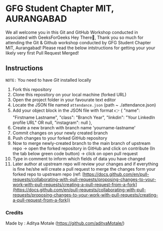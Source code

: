 
# GFG Student Chapter MIT, AURANGABAD

We all welcome you in this Git and GitHub Workshop conducted in associated with GeeksForGeeks
Hey There👋,
Thank you so much for attending the Git & Github workshop conducted by GFG Student Chapter MIT, Aurangabad!
Please read the below intstructions for getting your your likely very first Pull Request Merged!

## Instructions

`NOTE:` You need to have *Git* installed locally

1. Fork this repository
2. Clone this repository on your local machine (forked URL)
3. Open the project folder in your favourate text editor
4. Locate the JSON file named `attendance.json` (path ~ ./attendance.json)
5. Add your object block in the JSON file with format 👉 { "name": "Firstname Lastname", "class": "Branch Year", "linkdin": "Your LinkedIn profile URL" OR null, "instagram": null },
6. Create a new branch with branch name 'yourname-lastname'
7. Commit changes on your newly created branch
8. Push changes to your forked GitHub repository
9. Now to merge newly-created branch to the main branch of upstream repo -> open the forked repository in GitHub and click on contribute (In the tab below green code button) -> click on open pull request
10. Type in comment to inform which fields of data you have changed
11. Later author at upstream repo will review your changes and if everything is fine he/she will create a pull request to merge the changes form your forked repo to upstream repo
(ref: [https://docs.github.com/en/pull-requests/collaborating-with-pull-requests/proposing-changes-to-your-work-with-pull-requests/creating-a-pull-request-from-a-fork](https://docs.github.com/en/pull-requests/collaborating-with-pull-requests/proposing-changes-to-your-work-with-pull-requests/creating-a-pull-request-from-a-fork))

### Credits
Made by : Aditya Motale (https://github.com/adityaMotale/)